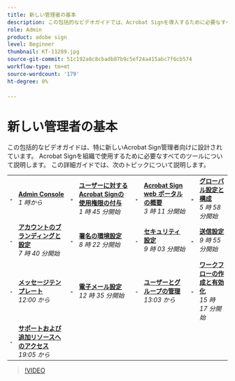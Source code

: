 ```yaml
---
title: 新しい管理者の基本
description: この包括的なビデオガイドでは、Acrobat Signを導入するために必要なすべてのツールについて説明します
role: Admin
product: adobe sign
level: Beginner
thumbnail: KT-11289.jpg
source-git-commit: 51c192a8c8cbadb87b9c5ef24a415abc7f6cb574
workflow-type: tm+mt
source-wordcount: '179'
ht-degree: 0%

---
```


# 新しい管理者の基本

この包括的なビデオガイドは、特に新しいAcrobat Sign管理者向けに設計されています。 Acrobat Signを組織で使用するために必要なすべてのツールについて説明します。 この詳細ガイドでは、次のトピックについて説明します。

<table style="table-layout:auto">
<tr>
  <td>
    <a href="https://video.tv.adobe.com/v/343565/?autoplay=true&t=60">
      <img alt="画像を早送り" src="../assets/Stepforward_18.png" />
    </a>
  </td>
  <td>
     <a href="https://video.tv.adobe.com/v/343565/?autoplay=true&t=60"><strong>Admin Console</strong></a>
         <br>
        <em>1 時から</em>
    </td>
    <td>
    <a href="https://video.tv.adobe.com/v/343565/?autoplay=true&t=105">
      <img alt="画像を早送り" src="../assets/Stepforward_18.png" />
    </a>
  </td>
  <td>
     <a href="https://video.tv.adobe.com/v/343565/?autoplay=true&t=105"><strong>ユーザーに対するAcrobat Signの使用権限の付与</strong></a>
        <br>
        <em>1 時 45 分開始</em>
    </td>
    <td>
    <a href="https://video.tv.adobe.com/v/343565/?autoplay=true&t=191">
      <img alt="画像を早送り" src="../assets/Stepforward_18.png" />
    </a>
  </td>
  <td>
     <a href="https://video.tv.adobe.com/v/343565/?autoplay=true&t=191"><strong>Acrobat Sign web ポータルの概要</strong></a>
        <br>
        <em>3 時 11 分開始</em>
    </td>
    <td>
    <a href="https://video.tv.adobe.com/v/343565/?autoplay=true&t=358">
      <img alt="画像を早送り" src="../assets/Stepforward_18.png" />
    </a>
  </td>
  <td>
     <a href="https://video.tv.adobe.com/v/343565/?autoplay=true&t=358"><strong>グローバル設定と構成</strong></a>
        <br>
        <em>5 時 58 分開始</em>
    </td>
  </tr>
  <tr>
    <td>
    <a href="https://video.tv.adobe.com/v/343565/?autoplay=true&t=460">
      <img alt="画像を早送り" src="../assets/Stepforward_18.png" />
    </a>
  </td>
  <td>
     <a href="https://video.tv.adobe.com/v/343565/?autoplay=true&t=460"><strong>アカウントのブランディングと設定</strong></a>
         <br>
        <em>7 時 40 分開始</em>
    </td>
    <td>
    <a href="https://video.tv.adobe.com/v/343565/?autoplay=true&t=502">
      <img alt="画像を早送り" src="../assets/Stepforward_18.png" />
    </a>
  </td>
  <td>
     <a href="https://video.tv.adobe.com/v/343565/?autoplay=true&t=502"><strong>署名の環境設定</strong></a>
        <br>
        <em>8 時 22 分開始</em>
    </td>
    <td>
    <a href="https://video.tv.adobe.com/v/343565/?autoplay=true&t=543">
      <img alt="画像を早送り" src="../assets/Stepforward_18.png" />
    </a>
  </td>
  <td>
     <a href="https://video.tv.adobe.com/v/343565/?autoplay=true&t=543"><strong>セキュリティ設定</strong></a>
        <br>
        <em>9 時 03 分開始</em>
    </td>
    <td>
    <a href="https://video.tv.adobe.com/v/343565/?autoplay=true&t=595">
      <img alt="画像を早送り" src="../assets/Stepforward_18.png" />
    </a>
  </td>
  <td>
     <a href="https://video.tv.adobe.com/v/343565/?autoplay=true&t=595"><strong>送信設定</strong></a>
        <br>
        <em>9 時 55 分開始</em>
    </td>
  </tr>
  <tr>
    <td>
    <a href="https://video.tv.adobe.com/v/343565/?autoplay=true&t=720">
      <img alt="画像を早送り" src="../assets/Stepforward_18.png" />
    </a>
  </td>
  <td>
     <a href="https://video.tv.adobe.com/v/343565/?autoplay=true&t=720"><strong>メッセージテンプレート</strong></a>
         <br>
        <em>12:00 から</em>
    </td>
    <td>
    <a href="https://video.tv.adobe.com/v/343565/?autoplay=true&t=755">
      <img alt="画像を早送り" src="../assets/Stepforward_18.png" />
    </a>
  </td>
  <td>
     <a href="https://video.tv.adobe.com/v/343565/?autoplay=true&t=755"><strong>電子メール設定</strong></a>
        <br>
        <em>12 時 35 分開始</em>
    </td>
    <td>
    <a href="https://video.tv.adobe.com/v/343565/?autoplay=true&t=783">
      <img alt="画像を早送り" src="../assets/Stepforward_18.png" />
    </a>
  </td>
  <td>
     <a href="https://video.tv.adobe.com/v/343565/?autoplay=true&t=783"><strong>ユーザーとグループの管理</strong></a>
        <br>
        <em>13:03 から</em>
    </td>
    <td>
    <a href="https://video.tv.adobe.com/v/343565/?autoplay=true&t=917">
      <img alt="画像を早送り" src="../assets/Stepforward_18.png" />
    </a>
  </td>
  <td>
     <a href="https://video.tv.adobe.com/v/343565/?autoplay=true&t=917"><strong>ワークフローの作成と有効化</strong></a>
        <br>
        <em>15 時 17 分開始</em>
  </td>
</tr>
<tr>
  <td>
     <a href="https://video.tv.adobe.com/v/343565/?autoplay=true&t=1145">
      <img alt="画像を早送り" src="../assets/Stepforward_18.png" />
    </a>
    </td>
    <td>
     <a href="https://video.tv.adobe.com/v/343565/?autoplay=true&t=1145"><strong>サポートおよび追加リソースへのアクセス</strong></a>
        <br>
        <em>19:05 から</em>
    </td>
  </tr>
  </table>

>[!VIDEO](https://video.tv.adobe.com/v/343565?hidetitle=true)
